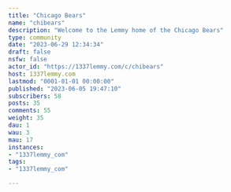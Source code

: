 ```yaml
---
title: "Chicago Bears" 
name: "chibears"
description: "Welcome to the Lemmy home of the Chicago Bears"
type: community
date: "2023-06-29 12:34:34"
draft: false
nsfw: false
actor_id: "https://1337lemmy.com/c/chibears"
host: 1337lemmy.com
lastmod: "0001-01-01 00:00:00"
published: "2023-06-05 19:47:10"
subscribers: 58
posts: 35
comments: 55
weight: 35
dau: 1
wau: 3
mau: 17
instances:
- "1337lemmy_com"
tags: 
- "1337lemmy_com"

---
```

